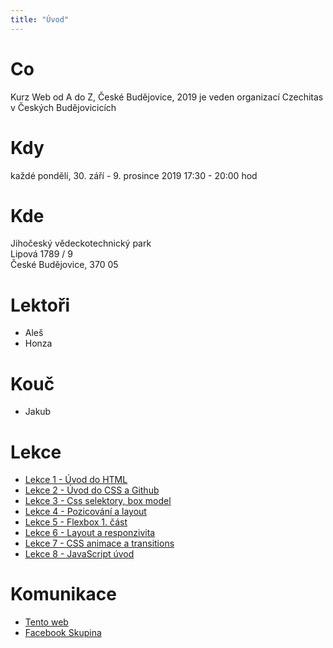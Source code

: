 ```yaml
---
title: "Úvod"
---
```


# Co

Kurz Web od A do Z, České Budějovice, 2019 je veden organizací Czechitas v Českých Budějovicicích

# Kdy

každé pondělí, 30. září - 9. prosince 2019
17:30 - 20:00 hod

# Kde

Jihočeský vědeckotechnický park  
Lipová 1789 / 9  
České Budějovice, 370 05

# Lektoři

- Aleš
- Honza

# Kouč

- Jakub

# Lekce

- [Lekce 1 - Úvod do HTML](/lekce/lekce1/)
- [Lekce 2 - Úvod do CSS a Github](/lekce/lekce2/)
- [Lekce 3 - Css selektory, box model](/lekce/lekce3/)
- [Lekce 4 - Pozicování a layout](/lekce/lekce4/)
- [Lekce 5 - Flexbox 1. část](/lekce/lekce5/)
- [Lekce 6 - Layout a responzivita](/lekce/lekce6/)
- [Lekce 7 - CSS animace a transitions](/lekce/lekce7/)
- [Lekce 8 - JavaScript úvod](/lekce/lekce8/)

# Komunikace

- [Tento web](https://czechitaswebcb2019.alesruzicka.eu/)
- [Facebook Skupina](https://www.facebook.com/groups/520434798733390/)


